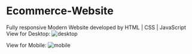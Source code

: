 # Ecommerce-Website
Fully responsive Modern Website developed by HTML | CSS | JavaScript
View for Desktop: ![desktop](https://github.com/user-attachments/assets/61bdc6bc-1ca0-4edd-8a4f-aa2104d3df06)


View for Mobile: ![mobile](https://github.com/user-attachments/assets/9814db4b-f25e-457e-a8a3-b6764606a48a)
